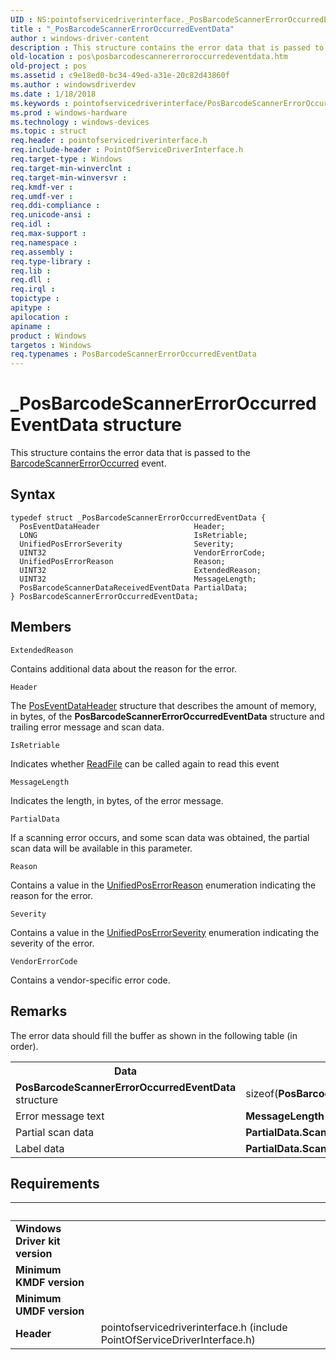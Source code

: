 ```yaml
---
UID : NS:pointofservicedriverinterface._PosBarcodeScannerErrorOccurredEventData
title : "_PosBarcodeScannerErrorOccurredEventData"
author : windows-driver-content
description : This structure contains the error data that is passed to the BarcodeScannerErrorOccurred event.
old-location : pos\posbarcodescannererroroccurredeventdata.htm
old-project : pos
ms.assetid : c9e18ed0-bc34-49ed-a31e-20c82d43860f
ms.author : windowsdriverdev
ms.date : 1/18/2018
ms.keywords : pointofservicedriverinterface/PosBarcodeScannerErrorOccurredEventData, PosBarcodeScannerErrorOccurredEventData structure, PosBarcodeScannerErrorOccurredEventData, _PosBarcodeScannerErrorOccurredEventData, pos.posbarcodescannererroroccurredeventdata
ms.prod : windows-hardware
ms.technology : windows-devices
ms.topic : struct
req.header : pointofservicedriverinterface.h
req.include-header : PointOfServiceDriverInterface.h
req.target-type : Windows
req.target-min-winverclnt : 
req.target-min-winversvr : 
req.kmdf-ver : 
req.umdf-ver : 
req.ddi-compliance : 
req.unicode-ansi : 
req.idl : 
req.max-support : 
req.namespace : 
req.assembly : 
req.type-library : 
req.lib : 
req.dll : 
req.irql : 
topictype : 
apitype : 
apilocation : 
apiname : 
product : Windows
targetos : Windows
req.typenames : PosBarcodeScannerErrorOccurredEventData
---
```


# _PosBarcodeScannerErrorOccurredEventData structure
This structure contains the error data that is passed to the <a href="https://msdn.microsoft.com/library/windows/hardware/dn757464">BarcodeScannerErrorOccurred</a> event.

## Syntax
````
typedef struct _PosBarcodeScannerErrorOccurredEventData {
  PosEventDataHeader                     Header;
  LONG                                   IsRetriable;
  UnifiedPosErrorSeverity                Severity;
  UINT32                                 VendorErrorCode;
  UnifiedPosErrorReason                  Reason;
  UINT32                                 ExtendedReason;
  UINT32                                 MessageLength;
  PosBarcodeScannerDataReceivedEventData PartialData;
} PosBarcodeScannerErrorOccurredEventData;
````

## Members


`ExtendedReason`

Contains additional data about the reason for the error.

`Header`

The <a href="..\pointofservicedriverinterface\ns-pointofservicedriverinterface-_poseventdataheader.md">PosEventDataHeader</a> structure that describes the amount of memory, in bytes, of the <b>PosBarcodeScannerErrorOccurredEventData</b> structure and trailing error message and scan data.

`IsRetriable`

Indicates whether <a href="http://go.microsoft.com/fwlink/p/?LinkId=314125">ReadFile</a> can be called again to read this event

`MessageLength`

Indicates the length, in bytes, of the error message.

`PartialData`

If a scanning error occurs, and some scan data was obtained, the partial scan data will be available in this parameter.

`Reason`

Contains a value in the <a href="..\pointofservicecommontypes\ne-pointofservicecommontypes-driverunifiedposerrorreason.md">UnifiedPosErrorReason</a> enumeration indicating the reason for the error.

`Severity`

Contains a value in the <a href="..\pointofservicecommontypes\ne-pointofservicecommontypes-driverunifiedposerrorseverity.md">UnifiedPosErrorSeverity</a> enumeration indicating the severity of the error.

`VendorErrorCode`

Contains a vendor-specific error code.

## Remarks
The error data should fill the buffer as shown in the following table (in order).
<table>
<tr>
<th>Data</th>
<th>Length in bytes</th>
</tr>
<tr>
<td>
<b>PosBarcodeScannerErrorOccurredEventData</b> structure

</td>
<td>
sizeof(<b>PosBarcodeScannerErrorOccurredEventData</b>)

</td>
</tr>
<tr>
<td>
Error message text

</td>
<td>
<b>MessageLength</b>

</td>
</tr>
<tr>
<td>
Partial scan data

</td>
<td>
<b>PartialData.ScanDataLength</b>

</td>
</tr>
<tr>
<td>
Label data

</td>
<td>
<b>PartialData.ScanDataLabelLength</b>

</td>
</tr>
</table>

## Requirements
| &nbsp; | &nbsp; |
| ---- |:---- |
| **Windows Driver kit version** |  |
| **Minimum KMDF version** |  |
| **Minimum UMDF version** |  |
| **Header** | pointofservicedriverinterface.h (include PointOfServiceDriverInterface.h) |